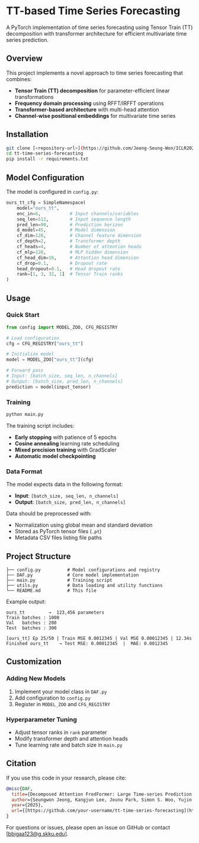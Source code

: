 # TT-based Time Series Forecasting

A PyTorch implementation of time series forecasting using Tensor Train (TT) decomposition with transformer architecture for efficient multivariate time series prediction.

## Overview

This project implements a novel approach to time series forecasting that combines:
- **Tensor Train (TT) decomposition** for parameter-efficient linear transformations
- **Frequency domain processing** using RFFT/IRFFT operations
- **Transformer-based architecture** with multi-head attention
- **Channel-wise positional embeddings** for multivariate time series

## Installation

```bash
git clone [<repository-url>](https://github.com/Jeong-Seung-Won/ICLR2026_Decomposed_Attention_FredFormer)
cd tt-time-series-forecasting
pip install -r requirements.txt
```

## Model Configuration

The model is configured in `config.py`:

```python
ours_tt_cfg = SimpleNamespace(
    model="ours_tt", 
    enc_in=6,           # Input channels/variables
    seq_len=512,        # Input sequence length
    pred_len=90,        # Prediction horizon
    d_model=45,         # Model dimension
    cf_dim=128,         # Channel feature dimension
    cf_depth=2,         # Transformer depth
    cf_heads=4,         # Number of attention heads
    cf_mlp=128,         # MLP hidden dimension
    cf_head_dim=16,     # Attention head dimension
    cf_drop=0.1,        # Dropout rate
    head_dropout=0.1,   # Head dropout rate
    rank=[1, 3, 32, 1]  # Tensor Train ranks
)
```

## Usage

### Quick Start

```python
from config import MODEL_ZOO, CFG_REGISTRY

# Load configuration
cfg = CFG_REGISTRY["ours_tt"]

# Initialize model
model = MODEL_ZOO["ours_tt"](cfg)

# Forward pass
# Input: [batch_size, seq_len, n_channels]
# Output: [batch_size, pred_len, n_channels]
prediction = model(input_tensor)
```

### Training

```bash
python main.py
```

The training script includes:
- **Early stopping** with patience of 5 epochs
- **Cosine annealing** learning rate scheduling
- **Mixed precision training** with GradScaler
- **Automatic model checkpointing**

### Data Format

The model expects data in the following format:
- **Input**: `[batch_size, seq_len, n_channels]`
- **Output**: `[batch_size, pred_len, n_channels]`

Data should be preprocessed with:
- Normalization using global mean and standard deviation
- Stored as PyTorch tensor files (`.pt`)
- Metadata CSV files listing file paths

## Project Structure

```
├── config.py          # Model configurations and registry
├── DAF.py             # Core model implementation
├── main.py            # Training script
├── utils.py           # Data loading and utility functions
└── README.md          # This file
```

Example output:
```
ours_tt         →  123,456 parameters
Train batches : 1000
Val   batches : 200
Test  batches : 300

[ours_tt] Ep 25/50 | Train MSE 0.0012345 | Val MSE 0.00012345 | 12.34s
Finished ours_tt    → Test MSE: 0.00012345  |  MAE: 0.0012345
```

## Customization

### Adding New Models
1. Implement your model class in `DAF.py`
2. Add configuration to `config.py`
3. Register in `MODEL_ZOO` and `CFG_REGISTRY`

### Hyperparameter Tuning
- Adjust tensor ranks in `rank` parameter
- Modify transformer depth and attention heads
- Tune learning rate and batch size in `main.py`

## Citation

If you use this code in your research, please cite:
```bibtex
@misc{DAF,
  title={Decomposed Attention FredFormer: Large Time-series Prediction Model for Satellite Orbit Prediction},
  author={Seungwon Jeong, Kangjun Lee, Jounu Park, Simon S. Woo, Yujin Shin},
  year={2025},
  url={[https://github.com/your-username/tt-time-series-forecasting](https://github.com/Jeong-Seung-Won/ICLR2026_Decomposed_Attention_FredFormer)}
}
```
For questions or issues, please open an issue on GitHub or contact [bbigaa123@g.skku.edu].
